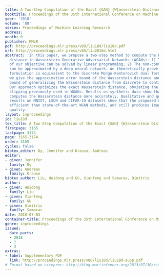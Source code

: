 ```yaml
---
title: A Two-Step Computation of the Exact {GAN} {W}asserstein Distance
booktitle: Proceedings of the 35th International Conference on Machine Learning
year: '2018'
volume: '80'
series: Proceedings of Machine Learning Research
address: 
month: 0
publisher: PMLR
pdf: http://proceedings.mlr.press/v80/liu18d/liu18d.pdf
url: http://proceedings.mlr.press/v80/liu2018d.html
abstract: 'In this paper, we propose a two-step method to compute the Wasserstein
  distance in Wasserstein Generative Adversarial Networks (WGANs): 1) The convex part
  of our objective can be solved by linear programming; 2) The non-convex residual
  can be approximated by a deep neural network. We theoretically prove that the proposed
  formulation is equivalent to the discrete Monge-Kantorovich dual formulation. Furthermore,
  we give the approximation error bound of the Wasserstein distance and the error
  bound of generalizing the Wasserstein distance from discrete to continuous distributions.
  Our approach optimizes the exact Wasserstein distance, obviating the need for weight
  clipping previously used in WGANs. Results on synthetic data show that the our method
  computes the Wasserstein distance more accurately. Qualitative and quantitative
  results on MNIST, LSUN and CIFAR-10 datasets show that the proposed method is more
  efficient than state-of-the-art WGAN methods, and still produces images of comparable
  quality.'
layout: inproceedings
id: liu18d
tex_title: A Two-Step Computation of the Exact {GAN} {W}asserstein Distance
firstpage: 3165
lastpage: 3174
page: 3165-3174
order: 3165
cycles: false
bibtex_editor: Dy, Jennifer and Krause, Andreas
editor:
- given: Jennifer
  family: Dy
- given: Andreas
  family: Krause
bibtex_author: Liu, Huidong and GU, Xianfeng and Samaras, Dimitris
author:
- given: Huidong
  family: Liu
- given: Xianfeng
  family: GU
- given: Dimitris
  family: Samaras
date: 2018-07-03
container-title: Proceedings of the 35th International Conference on Machine Learning
genre: inproceedings
issued:
  date-parts:
  - 2018
  - 7
  - 3
extras:
- label: Supplementary PDF
  link: http://proceedings.mlr.press/v80/liu18d/liu18d-supp.pdf
# Format based on citeproc: http://blog.martinfenner.org/2013/07/30/citeproc-yaml-for-bibliographies/
---
```

